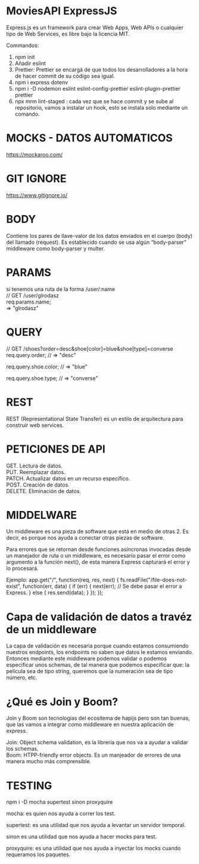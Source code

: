 # MoviesAPI ExpressJS

Express.js es un framework para crear Web Apps, Web APIs o cualquier tipo de Web Services, es libre bajo la licencia MIT.


Commandos:

1. npm init
2. Añadir eslint 
3. Prettier: Prettier se encargá de que todos los desarrolladores a la hora de hacer commit de su código sea igual.
3. npm i express dotenv
4. npm i -D nodemon eslint eslint-config-prettier eslint-plugin-prettier prettier
5. npx mrm lint-staged : cada vez que se hace commit y se sube al repositorio, vamos a instalar un hook, esto se instala solo mediante un comando.

# MOCKS - DATOS AUTOMATICOS
https://mockaroo.com/

# GIT IGNORE
https://www.gitignore.io/

# BODY
Contiene los pares de llave-valor de los datos enviados en el cuerpo (body) del llamado (request). 
Es establecido cuando se usa algún “body-parser” middleware como body-parser y multer.


# PARAMS

si tenemos una ruta de la forma /user/:name <BR />
// GET /user/glrodasz <BR />
req.params.name; <BR /> 
=> "glrodasz"

# QUERY

// GET /shoes?order=desc&shoe[color]=blue&shoe[type]=converse
req.query.order;
// => "desc"

req.query.shoe.color;
// => "blue"

req.query.shoe.type;
// => "converse"

# REST 
REST (Representational State Transfer) es un estilo de arquitectura para construir web services.

# PETICIONES DE API

GET. Lectura de datos. <BR />
PUT. Reemplazar datos. <BR />
PATCH. Actualizar datos en un recurso específico. <BR />
POST. Creación de datos.<BR />
DELETE. Eliminación de datos.

# MIDDELWARE
Un middleware es una pieza de software que está en medio de otras 2. Es decir, es porque nos ayuda a conectar otras piezas de software.

Para errores que se retornan desde funciones asíncronas invocadas desde un manejador de ruta o un middleware, es necesario pasar el error como argumento a la función next(), de esta manera Express capturará el error y lo procesará.

Ejemplo:
app.get("/", function(req, res, next) {
  fs.readFile("/file-does-not-exist", function(err, data) {
    if (err) {
      next(err); // Se debe pasar el error a Express.
    } else {
      res.send(data);
    }
  });
});

# Capa de validación de datos a travéz de un middleware

La capa de validación es necesaria porque cuando estamos consumiendo nuestros endpoints, los endpoints no saben que datos le estamos enviando. Entonces mediante este middleware podemos validar o podemos especificar unos schemas, de tal manera que podemos especificar que: la pelicula sea de tipo string, queremos que la numeración sea de tipo número, etc.

# ¿Qué es Join y Boom?
Join y Boom son tecnologías del ecositema de hapijs pero son tan buenas, que las vamos a integrar como middleware en nuestra aplicación de express.

Join: Object schema validation, es la librería que nos va a ayudar a validar los schemas.
<br /> 
Boom: HTPP-friendly error objects. Es un manjeador de errores de una manera mucho más comprensible.

# TESTING
npm i -D mocha supertest sinon proxyquire <br />

mocha: es quien nos ayuda a correr los test.<br />

supertest: es una utilidad que nos ayuda a levantar un servidor temporal. <br />

sinon es una utilidad que nos ayuda a hacer mocks para test. <br />

proxyquire: es una utilidad que nos ayuda a inyectar los mocks cuando requeramos los paquetes.